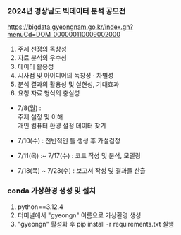 ### 2024년 경상남도 빅데이터 분석 공모전 
https://bigdata.gyeongnam.go.kr/index.gn?menuCd=DOM_000000110009002000

1. 주제 선정의 독창성
2. 자료 분석의 우수성
3. 데이터 활용성
4. 시사점 및 아이디어의 독창성 $\cdot$ 차별성
5. 분석 결과의 활용성 및 실현성, 기대효과
6. 요청 자료 형식의 충실성

* 7/8(월) :  
    주제 설정 및 이해  
    개인 컴퓨터 환경 설정
    데이터 찾기
      
* 7/10(수) : 전반적인 틀 생성 후 가설검정
* 7/11(목) :~ 7/17(수) : 코드 작성 및 분석, 모델링
* 7/18(목) ~ 7/23(수) : 보고서 작성 및 결과물 산출


### conda 가상환경 생성 및 설치
1. python==3.12.4
2. 터미널에서 "gyeongn" 이름으로 가상환경 생성
3. "gyeongn" 활성화 후 pip install -r requirements.txt 실행
